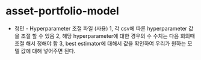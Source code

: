 # asset-portfolio-model

- 정민 -
Hyperparameter 조절 파일 (사용)
1, 각 csv에 따른 hyperparameter 값을 조절 할 수 있음
2, 해당 hyperparameter에 대한 경우의 수 수치는 다음 회의때 조절 해서 정해야 함
3, best estimator에 대해서 값을 확인하여 우리가 원하는 모델 값에 대해 넣어주면 된다.

